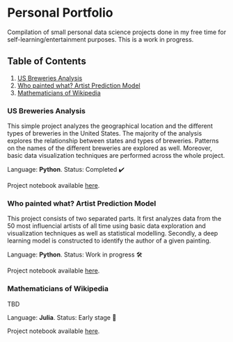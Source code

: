 # Personal Portfolio
Compilation of small personal data science projects done in my free time for self-learning/entertainment purposes. This is a work in progress. 

## Table of Contents
1. [US Breweries Analysis](#breweries)
2. [Who painted what? Artist Prediction Model](#artists)
3. [Mathematicians of Wikipedia](#mathematicians)

### **US Breweries Analysis** <a name="breweries"></a>

This simple project analyzes the geographical location and the different types of breweries in the United States. The majority of the analysis explores the relationship between states and types of breweries. Patterns on the names of the different breweries are explored as well. Moreover, basic data visualization techniques are performed across the whole project.

Language: **Python**. Status: Completed ✔️

Project notebook available [here](./us-breweries/us-breweries.ipynb).

### **Who painted what? Artist Prediction Model** <a name="artists"></a>

This project consists of two separated parts. It first analyzes data from the 50 most influencial artists of all time using basic data exploration and visualization techniques as well as statistical modelling. Secondly, a deep learning model is constructed to identify the author of a given painting.

Language: **Python**. Status: Work in progress 🛠️

Project notebook available [here](./art-history/artist-predictor.ipynb).

### **Mathematicians of Wikipedia** <a name="mathematicians"></a>

TBD

Language: **Julia**. Status: Early stage 🐣

Project notebook available [here](./wikipedia-mathematicians/mathematicians-of-wikipedia.ipynb).
